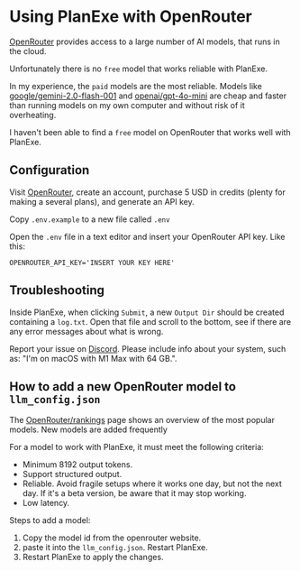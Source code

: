 # Using PlanExe with OpenRouter

[OpenRouter](https://openrouter.ai/) provides access to a large number of AI models, that runs in the cloud.

Unfortunately there is no `free` model that works reliable with PlanExe.

In my experience, the `paid` models are the most reliable. Models like [google/gemini-2.0-flash-001](https://openrouter.ai/google/gemini-2.0-flash-001) and [openai/gpt-4o-mini](https://openrouter.ai/openai/gpt-4o-mini) are cheap and faster than running models on my own computer and without risk of it overheating.

I haven't been able to find a `free` model on OpenRouter that works well with PlanExe.

## Configuration

Visit [OpenRouter](https://openrouter.ai/), create an account, purchase 5 USD in credits (plenty for making a several plans), and generate an API key.

Copy `.env.example` to a new file called `.env`

Open the `.env` file in a text editor and insert your OpenRouter API key. Like this:

```
OPENROUTER_API_KEY='INSERT YOUR KEY HERE'
```

## Troubleshooting

Inside PlanExe, when clicking `Submit`, a new `Output Dir` should be created containing a `log.txt`. Open that file and scroll to the bottom, see if there are any error messages about what is wrong.

Report your issue on [Discord](https://neoneye.github.io/PlanExe-web/discord). Please include info about your system, such as: "I'm on macOS with M1 Max with 64 GB.".

## How to add a new OpenRouter model to `llm_config.json`

The [OpenRouter/rankings](https://openrouter.ai/rankings) page shows an overview of the most popular models. New models are added frequently

For a model to work with PlanExe, it must meet the following criteria:

- Minimum 8192 output tokens.
- Support structured output.
- Reliable. Avoid fragile setups where it works one day, but not the next day. If it's a beta version, be aware that it may stop working.
- Low latency.

Steps to add a model:

1. Copy the model id from the openrouter website.
2. paste it into the `llm_config.json`. Restart PlanExe.
3. Restart PlanExe to apply the changes.
